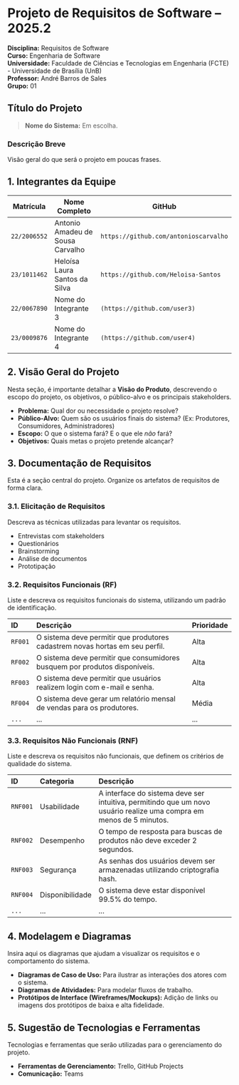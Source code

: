# Projeto de Requisitos de Software – 2025.2

**Disciplina:** Requisitos de Software  
**Curso:** Engenharia de Software  
**Universidade:** Faculdade de Ciências e Tecnologias em Engenharia (FCTE) - Universidade de Brasília (UnB)  
**Professor:** André Barros de Sales  
**Grupo:** 01

## Título do Projeto

> **Nome do Sistema:** Em escolha.

### Descrição Breve

Visão geral do que será o projeto em poucas frases.

## 1. Integrantes da Equipe

| Matrícula    | Nome Completo                       | GitHub                                          |
| ------------ | ----------------------------------  | ----------------------------------------------- |
| `22/2006552` | Antonio Amadeu de Sousa Carvalho    | `https://github.com/antonioscarvalho`           |
| `23/1011462` | Heloísa Laura Santos da Silva       | `https://github.com/Heloisa-Santos`             |
| `22/0067890` | Nome do Integrante 3                | `(https://github.com/user3)`                    |
| `23/0009876` | Nome do Integrante 4                | `(https://github.com/user4)`                    |

## 2. Visão Geral do Projeto

Nesta seção, é importante detalhar a **Visão do Produto**, descrevendo o escopo do projeto, os objetivos, o público-alvo e os principais stakeholders.

- **Problema:** Qual dor ou necessidade o projeto resolve?
- **Público-Alvo:** Quem são os usuários finais do sistema? (Ex: Produtores, Consumidores, Administradores)
- **Escopo:** O que o sistema fará? E o que ele *não* fará?
- **Objetivos:** Quais metas o projeto pretende alcançar?

## 3. Documentação de Requisitos

Esta é a seção central do projeto. Organize os artefatos de requisitos de forma clara.

### 3.1. Elicitação de Requisitos

Descreva as técnicas utilizadas para levantar os requisitos.
- Entrevistas com stakeholders
- Questionários
- Brainstorming
- Análise de documentos
- Prototipação

### 3.2. Requisitos Funcionais (RF)

Liste e descreva os requisitos funcionais do sistema, utilizando um padrão de identificação.

| ID    | Descrição                                                                      | Prioridade |
| :---- | :------------------------------------------------------------------------------- | :--------- |
| `RF001` | O sistema deve permitir que produtores cadastrem novas hortas em seu perfil.     | Alta       |
| `RF002` | O sistema deve permitir que consumidores busquem por produtos disponíveis.      | Alta       |
| `RF003` | O sistema deve permitir que usuários realizem login com e-mail e senha.         | Alta       |
| `RF004` | O sistema deve gerar um relatório mensal de vendas para os produtores.          | Média      |
| `...`   | ...                                                                              | ...        |

### 3.3. Requisitos Não Funcionais (RNF)

Liste e descreva os requisitos não funcionais, que definem os critérios de qualidade do sistema.

| ID    | Categoria      | Descrição                                                                  |
| :---- | :------------- | :------------------------------------------------------------------------- |
| `RNF001`| Usabilidade    | A interface do sistema deve ser intuitiva, permitindo que um novo usuário realize uma compra em menos de 5 minutos. |
| `RNF002`| Desempenho     | O tempo de resposta para buscas de produtos não deve exceder 2 segundos.   |
| `RNF003`| Segurança      | As senhas dos usuários devem ser armazenadas utilizando criptografia hash. |
| `RNF004`| Disponibilidade| O sistema deve estar disponível 99.5% do tempo.                            |
| `...`   | ...            | ...                                                                        |

## 4. Modelagem e Diagramas

Insira aqui os diagramas que ajudam a visualizar os requisitos e o comportamento do sistema.

- **Diagramas de Caso de Uso:** Para ilustrar as interações dos atores com o sistema.
- **Diagramas de Atividades:** Para modelar fluxos de trabalho.
- **Protótipos de Interface (Wireframes/Mockups):** Adição de links ou imagens dos protótipos de baixa e alta fidelidade.

## 5. Sugestão de Tecnologias e Ferramentas

Tecnologias e ferramentas que serão utilizadas para o gerenciamento do projeto.

- **Ferramentas de Gerenciamento:** Trello, GitHub Projects
- **Comunicação:** Teams
